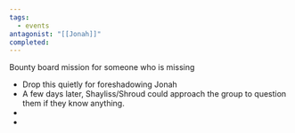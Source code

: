```yaml
---
tags:
  - events
antagonist: "[[Jonah]]"
completed:
---
```

Bounty board mission for someone who is missing 
<span data-category='red' data-calendar="Calendar of Golarion" data-date='Sarenith-5-4725' data-name='Bounty Board 1'></span>
- Drop this quietly for foreshadowing Jonah
- A few days later, Shayliss/Shroud could approach the group to question them if they know anything. 
- <span data-category='red' data-calendar="Calendar of Golarion" data-date='Sarenith-8-4725' data-name='Run-in with Shroud'></span>
- 